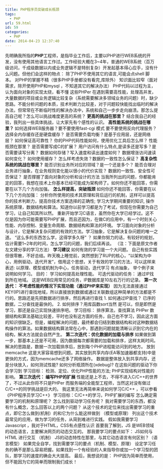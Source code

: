 ```yaml
---
title: PHP程序员突破成长瓶颈
tags:
  - PHP
url: 59.html
id: 59
categories:
  - PHP
date: 2014-04-23 12:37:40
---
```


先明确我所指的**PHP**工程师，是指毕业工作后，主要以PHP进行WEB系统的开发，没有使用其他语言工作过。工作经验大概在3~4年，普通的WEB系统（百万级访问，千成级数据以内或业务逻辑不是特别复杂）开发起基本得心应手，没有什么问题。但他们会这样的物点： 除了PHP不使用其它的语言,可能会点shell 脚本。 对PHP的掌握不精（很多PHP手册都没有看完,库除外） 知识面比较窄（面对需求，除开使用PHP和mysql ，不知道其它的解决办法） PHP代码以过程为主，认为面向对象的实现太绕，看不懂 这些PHPer 在遇到需要高性能，处理高并发，大量数据的项目或业务逻辑比较复杂（系统需要解决多领域业务的问题）时，缺少思路。不能分析问题的本质，技术判断力比较差，对于问题较快能找出临时的解决办法，但常常在不断临时性的解决办法中，系统和自己一步步走向崩溃。那怎么提高自己呢？怎么可以挑战难度更高的系统？ **更高的挑战在那里？** 结合我自己的经验，我列出一些具体挑战，让大家先有个感性的认识。 **高性能系统的挑战在哪里？** 如何选择WEB服务器？要不要使用fast-cgi 模式 要不要使用反向代理服务？选择全内存缓存还是硬盘缓存？ 是否需要负载均衡？是基于应用层，还是网络层？ 如何保证高可靠性？ 你的PHP代码性能如何，使用优化工具后怎么样？ 性能瓶颈在那里？ 是否需要写成C的扩展？ 用户访问有什么特点,是读多还是写多？是否需要读写分离？ 数据如何存储？写入速度和读出速度如何？ 数据增涨访问速读如何变化？ 如何使用缓存？ 怎么样考虑失效？数据的一致性怎么保证？ **高复杂性系统的挑战在哪里？** 能否识别业务所对应的领域？是一个还是多个？ 能否合理对业务进行抽象，在业务规则变化能以很小的代价实现？ 数据的一致性、安全性可否保证？ 是否撑握了面向对象的分析和设计的方法 当我所列出的问题，你都能肯定的回答，我想在技术上你基本已经可能成为架构师了。如何你还不能回答，你需要在以下几个方向加强。 **怎么样提高，突破瓶颈** 如何你还不能回答，你需要在以下几个方向加强： 分析你所使用的技术其原理和背后运行的机制，这样可以提高你的技术判断力，提高你技术方案选择的正确性; 学习大学期间重要的知识, 操作系统原理，数据结构和算法。知道你以前学习都是为了考试，但现在你需要为自己学习，让自己知其所以然。 重新开始学习C语言，虽然你在大学已经学过。这不仅是因为你可能需要写PHP扩展，而且还因为，在做C的应用中，有一个时刻关心性能、内存控制、变量生命周期、数据结构和算法的环境。 学习面向对象的分析与设计，它是解决复杂问题的有效的方法。学习抽象，它是解决复杂问题的唯一之道。 “这么多的东西怎么学，这得学多久呀” ？ 如果你努力的话，有较好的规划，估计需要1~2年的时间，怎么学习的问题，我们后续再谈。 （注：下面是原文作者左文建分享的学习方法） **学习建议** 如何有效的学习是一个大问题。 自己有些实践但很零散，不好总结。昨天晚上睡觉前，突然想到了RUP的核心，“以架构为中心，用例驱动，迭代开发”，借用这个思想，关于有效的学习的方法，可以这样来表述: 以原理、模型或机制为中心，任务驱动，迭代学习 有点抽象， 举个例子来说明如何学习。 目的： 学习如何提高处理性能。 可迭代驱动的任务： 通过IP找到所在地域。 这是WEB应用常见的任务，IP数据库是10左右万行的记录。 **第一次迭代： 不考虑性能的情况下实现功能（通过PHP来实现）** 因为无法直接通过KEY(IP)进行查找地域，所以直接放到数据或通过关联数组这种简单的方法都是不行的。思路还是先把数据进行排序，然后再进行查找 1. 如何通过IP查找？ 已序的数据，二分查找是最快的。 2. 如何排序？用库函数sort当然 是可以，但是即然是学习，那还是自己实现快速排序吧。 学习目标： 排序算法，查找算法 PHPer 数据结构和算法基础比较差，平时也没有这方面的任务，自己也不学习，因此这方面的知识很缺乏。但是，编程解决的问题，最终都会归结到数据结构和对这种数据结构操作的算法。如果数据结构算法常在心中，那遇到问题就能清晰认识到它内在的结构，解决方法就会自然产生。 **第二次迭代：优化数据的加载与排序** 如果做到第一步，那基本上还是不可用，因为数据每次都需要的加载和排序，这样太耗时间。 解决的思路是，数据一次加载排序后，放到每个PHP进程能访问到的地方。 放到memcache 这是大家容易想到问题。其实放到共享内存(EA等加速器都支持)中是更快的方式，因为memcache还多了网络操作。 数据是整体放入到共享内存，还是分块放入，如何测试性能? 如何分析瓶颈所在(xdebug)? 在这些问题的驱动下你会学习到 学习目标： 检测、定位、优化PHP性能的方法; PHP实现结构对性能的影响。 **第三次迭代： 编写PHP的扩展** 性能还是上不去，不得不进入C/C++的世界了，不过从此你将不只是PHPer 而服务端的全能型工程师，当然这对没有做过C/C++的同学挑战是巨大的。 我这里无法再简单来说如何学习C/C++ ，可以参看 《PHP程序员学习C++》 学习目标：C/C++的学习，PHP扩展的编写 怎么确定需要学习的机制和原理呢？ 怎么找到驱动学习任务呢？ 我对需要学习的东西，都没有什么概念，怎么回答以上的两个问题？ 从这个技术的定位来找出需要学习的重点，即它怎么做到(机制）的和它为什么能这样做到 （模型或原理） 列出这个技术最常见的应用，做为学习的任务，从简到难进行实践。 假如我需要学习Javascript ，我对于HTML，CSS有点感性认识 首要我了解到，JS 是WEB领域的动态语言，主要解决网页的动态交互的。 那我要学习的要点如下： JS如何与HTML 进行交互 （机制） JS的动态特性在那里，与其它动态语言有何区别？（语言模型） 如果完全自学，找到需要学习的要点（机制、模型、原理） 设定学习任务的确不是那么容易把握。如果找到一个有经验的人来指导你或加一个学习型的团队，那学习的速度的确会大大提高。 最后，我想说的是： PHP因为简单而使用，但不能因为它的简单而限制我们成长！